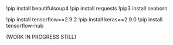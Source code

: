 !pip install beautifulsoup4
!pip install requests
!pip3 install seaborn

!pip install tensorflow==2.9.2
!pip install keras==2.9.0
!pip install tensorflow-hub



(WORK IN PROGRESS STILL)
